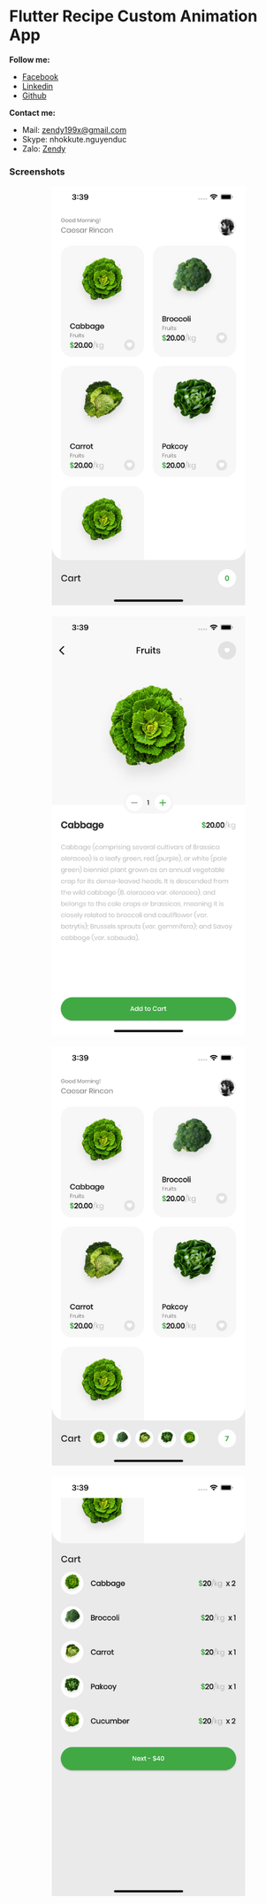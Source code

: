 # Flutter Recipe Custom Animation App

**Follow me:**
- [Facebook](https://www.facebook.com/zendy199x/)
- [Linkedin](https://www.linkedin.com/in/zendy199x/)
- [Github](https://www.github.com/zendy199x/)

**Contact me:**
- Mail: <a href="mailto:zendy199x@gmail.com">zendy199x@gmail.com</a>
- Skype: nhokkute.nguyenduc
- Zalo: [Zendy](https://zalo.me/nguyenduc94/)
### Screenshots

<p align="center">
  <img src="/screenshots/screenshot_1.png" width="350">
  <br/>
  <br/>
  <img src="/screenshots/screenshot_2.png" width="350">
  <br/>
  <br/>
  <img src="/screenshots/screenshot_3.png" width="350">
  <br/>
  <br/>
  <img src="/screenshots/screenshot_4.png" width="350">
</p>